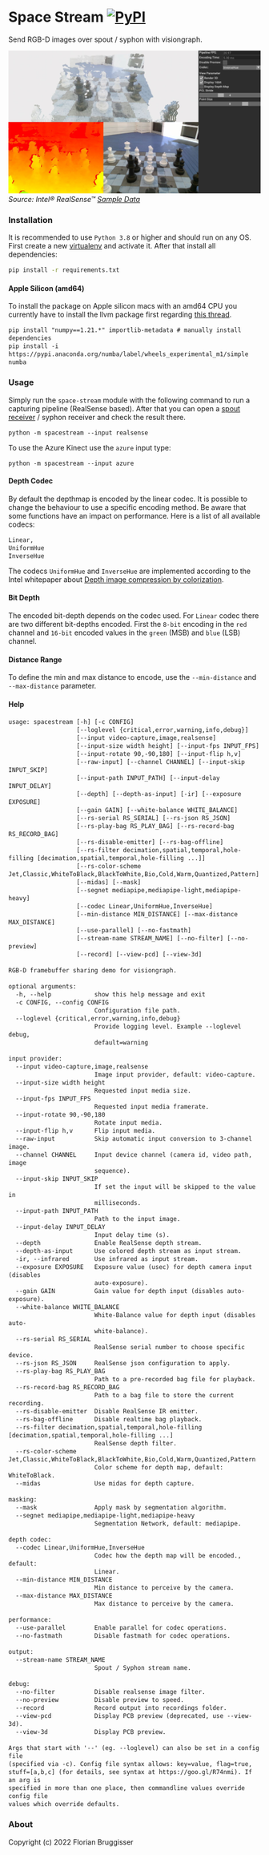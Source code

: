 # Space Stream [![PyPI](https://img.shields.io/pypi/v/space-stream)](https://pypi.org/project/space-stream/)
Send RGB-D images over spout / syphon with visiongraph.

![Example Map](images/space-stream-ui.jpg)
*Source: Intel® RealSense™ [Sample Data](https://github.com/IntelRealSense/librealsense/blob/master/doc/sample-data.md)*

### Installation
It is recommended to use `Python 3.8` or higher and should run on any OS. First create a new [virtualenv](https://docs.python.org/3/library/venv.html) and activate it. 
After that install all dependencies:

```bash
pip install -r requirements.txt
```

#### Apple Silicon (amd64)
To install the package on Apple silicon macs with an amd64 CPU you currently have to install the llvm package first regarding [this thread](https://numba.discourse.group/t/wheels-for-apple-silicon-m1/1282).

```
pip install "numpy==1.21.*" importlib-metadata # manually install dependencies
pip install -i https://pypi.anaconda.org/numba/label/wheels_experimental_m1/simple numba
```

### Usage
Simply run the `space-stream` module with the following command to run a capturing pipeline (RealSense based). After that you can open a [spout receiver](https://github.com/leadedge/Spout2/releases) / syphon receiver and check the result there.

```
python -m spacestream --input realsense
```

To use the Azure Kinect use the `azure` input type:

```
python -m spacestream --input azure
```

#### Depth Codec
By default the depthmap is encoded by the linear codec. It is possible to change the behaviour to use a specific encoding method. Be aware that some functions have an impact on performance. Here is a list of all available codecs:

```
Linear,
UniformHue
InverseHue
```

The codecs `UniformHue` and `InverseHue` are implemented according to the Intel whitepaper about [Depth image compression by colorization](https://dev.intelrealsense.com/docs/depth-image-compression-by-colorization-for-intel-realsense-depth-cameras).

#### Bit Depth
The encoded bit-depth depends on the codec used. For `Linear` codec there are two different bit-depths encoded. First the `8-bit` encoding in the `red` channel and `16-bit` encoded values in the `green` (MSB) and `blue` (LSB) channel.

#### Distance Range
To define the min and max distance to encode, use the `--min-distance` and `--max-distance` parameter.

#### Help

```
usage: spacestream [-h] [-c CONFIG]
                   [--loglevel {critical,error,warning,info,debug}]
                   [--input video-capture,image,realsense]
                   [--input-size width height] [--input-fps INPUT_FPS]
                   [--input-rotate 90,-90,180] [--input-flip h,v]
                   [--raw-input] [--channel CHANNEL] [--input-skip INPUT_SKIP]
                   [--input-path INPUT_PATH] [--input-delay INPUT_DELAY]
                   [--depth] [--depth-as-input] [-ir] [--exposure EXPOSURE]
                   [--gain GAIN] [--white-balance WHITE_BALANCE]
                   [--rs-serial RS_SERIAL] [--rs-json RS_JSON]
                   [--rs-play-bag RS_PLAY_BAG] [--rs-record-bag RS_RECORD_BAG]
                   [--rs-disable-emitter] [--rs-bag-offline]
                   [--rs-filter decimation,spatial,temporal,hole-filling [decimation,spatial,temporal,hole-filling ...]]
                   [--rs-color-scheme Jet,Classic,WhiteToBlack,BlackToWhite,Bio,Cold,Warm,Quantized,Pattern]
                   [--midas] [--mask]
                   [--segnet mediapipe,mediapipe-light,mediapipe-heavy]
                   [--codec Linear,UniformHue,InverseHue]
                   [--min-distance MIN_DISTANCE] [--max-distance MAX_DISTANCE]
                   [--use-parallel] [--no-fastmath]
                   [--stream-name STREAM_NAME] [--no-filter] [--no-preview]
                   [--record] [--view-pcd] [--view-3d]

RGB-D framebuffer sharing demo for visiongraph.

optional arguments:
  -h, --help            show this help message and exit
  -c CONFIG, --config CONFIG
                        Configuration file path.
  --loglevel {critical,error,warning,info,debug}
                        Provide logging level. Example --loglevel debug,
                        default=warning

input provider:
  --input video-capture,image,realsense
                        Image input provider, default: video-capture.
  --input-size width height
                        Requested input media size.
  --input-fps INPUT_FPS
                        Requested input media framerate.
  --input-rotate 90,-90,180
                        Rotate input media.
  --input-flip h,v      Flip input media.
  --raw-input           Skip automatic input conversion to 3-channel image.
  --channel CHANNEL     Input device channel (camera id, video path, image
                        sequence).
  --input-skip INPUT_SKIP
                        If set the input will be skipped to the value in
                        milliseconds.
  --input-path INPUT_PATH
                        Path to the input image.
  --input-delay INPUT_DELAY
                        Input delay time (s).
  --depth               Enable RealSense depth stream.
  --depth-as-input      Use colored depth stream as input stream.
  -ir, --infrared       Use infrared as input stream.
  --exposure EXPOSURE   Exposure value (usec) for depth camera input (disables
                        auto-exposure).
  --gain GAIN           Gain value for depth input (disables auto-exposure).
  --white-balance WHITE_BALANCE
                        White-Balance value for depth input (disables auto-
                        white-balance).
  --rs-serial RS_SERIAL
                        RealSense serial number to choose specific device.
  --rs-json RS_JSON     RealSense json configuration to apply.
  --rs-play-bag RS_PLAY_BAG
                        Path to a pre-recorded bag file for playback.
  --rs-record-bag RS_RECORD_BAG
                        Path to a bag file to store the current recording.
  --rs-disable-emitter  Disable RealSense IR emitter.
  --rs-bag-offline      Disable realtime bag playback.
  --rs-filter decimation,spatial,temporal,hole-filling [decimation,spatial,temporal,hole-filling ...]
                        RealSense depth filter.
  --rs-color-scheme Jet,Classic,WhiteToBlack,BlackToWhite,Bio,Cold,Warm,Quantized,Pattern
                        Color scheme for depth map, default: WhiteToBlack.
  --midas               Use midas for depth capture.

masking:
  --mask                Apply mask by segmentation algorithm.
  --segnet mediapipe,mediapipe-light,mediapipe-heavy
                        Segmentation Network, default: mediapipe.

depth codec:
  --codec Linear,UniformHue,InverseHue
                        Codec how the depth map will be encoded., default:
                        Linear.
  --min-distance MIN_DISTANCE
                        Min distance to perceive by the camera.
  --max-distance MAX_DISTANCE
                        Max distance to perceive by the camera.

performance:
  --use-parallel        Enable parallel for codec operations.
  --no-fastmath         Disable fastmath for codec operations.

output:
  --stream-name STREAM_NAME
                        Spout / Syphon stream name.

debug:
  --no-filter           Disable realsense image filter.
  --no-preview          Disable preview to speed.
  --record              Record output into recordings folder.
  --view-pcd            Display PCB preview (deprecated, use --view-3d).
  --view-3d             Display PCB preview.

Args that start with '--' (eg. --loglevel) can also be set in a config file
(specified via -c). Config file syntax allows: key=value, flag=true,
stuff=[a,b,c] (for details, see syntax at https://goo.gl/R74nmi). If an arg is
specified in more than one place, then commandline values override config file
values which override defaults.
```

### About
Copyright (c) 2022 Florian Bruggisser